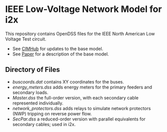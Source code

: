 # IEEE Low-Voltage Network Model for i2x

This repository contains OpenDSS files for the IEEE North American Low Voltage Test circuit.

* See [CIMHub](https://github.com/GRIDAPPSD/CIMHub/tree/feature/SETO/lv_network/LVTestCaseNorthAmerican) for updates to the base model.
* See [Paper](https://doi.org/10.1109/PESGM.2014.6939794) for a description of the base model.

## Directory of Files

* _buscoords.dat_ contains XY coordinates for the buses.
* _energy\_meters.dss_ adds energy meters for the primary feeders and secondary loads.
* _Master.dss_ the full-order version, with each secondary cable represented individually.
* _network\_protectors.dss_ adds relays to simulate network protectors (NWP) tripping on reverse power flow.
* _SecPar.dss_ a reduced-order version with parallel equivalents for secondary cables; used in i2x.

